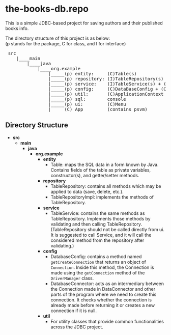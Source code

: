 # the-books-db.repo

This is a simple JDBC-based project for saving authors and their published books info.

The directory structure of this project is as below: <br>
(p stands for the package, C for class, and I for interface) <br>


<pre>
&nbsp;src
&nbsp;   |____main
&nbsp;       |____java
&nbsp;           |____org.example
&nbsp;               |_____(p) entity:     (C)Table(s)
&nbsp;               |_____(p) repository: (I)TableRepository(s) + (C)TableRepositoryImpl(s)
&nbsp;               |_____(p) service:    (I)TableService(s) + (C)TableServiceImpl(s)
&nbsp;               |_____(p) config:     (C)DataBaseConfig + (C)DataConnector
&nbsp;               |_____(p) util:       (C)ApplicationContext + (C)Constant
&nbsp;               |_____(p) sql:        console
&nbsp;               |_____(p) ui:         (C)Menu
&nbsp;               |_____(C) App         (contains psvm)
</pre>





## Directory Structure

- **src**
  - **main**
    - **java**
      - **org.example**
        - **entity**
          - Table: maps the SQL data in a form known by Java. Contains fields of the table as private variables, constructor(s), and getter/setter methods.
        - **repository**
          - TableRepository: contains all methods which may be applied to data (save, delete, etc.).
          - TableRepositoryImpl: implements the methods of TableRepository.
        - **service**
          - TableService: contains the same methods as TableRepository. Implements those methods by validating and then calling TableRepository. (TableRepository should not be called directly from ui. It is suggested to call Service, and it will call the considered method from the repository after validating.)
        - **config**
          - DatabaseConfig: contains a method named `getCreateConnection` that returns an object of `Connection`. Inside this method, the Connection is made using the `getConnection` method of the `DriverManager` class.
          - DatabaseConnector: acts as an intermediary between the Connection made in DataConnector and other parts of the program where we need to create this connection. It checks whether the connection is already made before returning it or creates a new connection if it is null.
        - **util**
          - For utility classes that provide common functionalities across the JDBC project.


